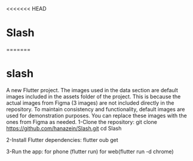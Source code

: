 <<<<<<< HEAD
# Slash
=======
# slash

A new Flutter project.
The images used in the data section are default images included in the assets folder of the project. This is because the actual images from Figma (3 images) are not included directly in the repository. To maintain consistency and functionality, default images are used for demonstration purposes. You can replace these images with the ones from Figma as needed.
1-Clone the repository:
git clone https://github.com/hanazein/Slash.git
cd Slash

2-Install Flutter dependencies:
flutter oub get

3-Run the app:
for phone (flutter run)
for web(flutter run -d chrome)
